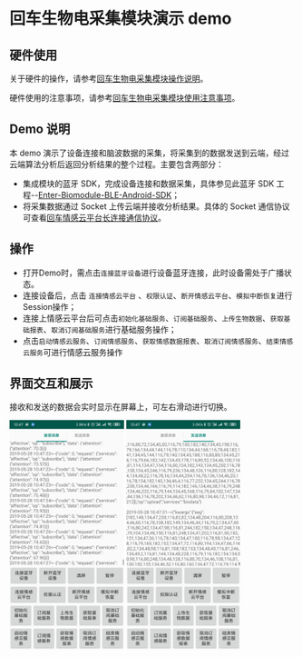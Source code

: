 # 回车生物电采集模块演示 demo

## 硬件使用
关于硬件的操作，请参考[回车生物电采集模块操作说明](https://docs.affectivecloud.com/📲蓝牙采集模块/回车生物电蓝牙采集模块操作说明.html)。

硬件使用的注意事项，请参考[回车生物电采集模块使用注意事项](https://docs.affectivecloud.com/📲蓝牙采集模块/回车蓝牙生物电采集模块使用注意事项.html)。

## Demo 说明

本 demo 演示了设备连接和脑波数据的采集，将采集到的数据发送到云端，经过云端算法分析后返回分析结果的整个过程。主要包含两部分：
* 集成模块的蓝牙 SDK，完成设备连接和数据采集，具体参见此蓝牙 SDK 工程--[Enter-Biomodule-BLE-Android-SDK](https://github.com/EnterTech/Enter-Biomodule-BLE-Android-SDK)；
* 将采集数据通过 Socket 上传云端并接收分析结果。具体的 Socket 通信协议可查看[回车情感云平台长连接通信协议](https://docs.affectivecloud.com/🎙接口协议/1.%20综述.html)。

## 操作
* 打开Demo时，需点击`连接蓝牙设备`进行设备蓝牙连接，此时设备需处于广播状态。
* 连接设备后，点击 `连接情感云平台` 、`权限认证`、`断开情感云平台`、`模拟中断恢复`进行Session操作；
* 连接上情感云平台后可点击`初始化基础服务`、`订阅基础服务`、`上传生物数据`、`获取基础报表`、`取消订阅基础服务`进行基础服务操作；
* 点击`启动情感云服务`、`订阅情感服务`、`获取情感数据报表`、`取消订阅情感服务`、`结束情感云服务`可进行情感云服务操作

## 界面交互和展示

接收和发送的数据会实时显示在屏幕上，可左右滑动进行切换。

<img src="https://github.com/EnterTech/Enter-Biomodule-Demo-Android/blob/master/doc/receive.png" width="40%">

<img src="https://github.com/EnterTech/Enter-Biomodule-Demo-Android/blob/master/doc/send.png" width="40%">
